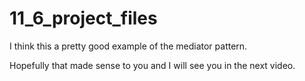 # 11_6_project_files

I think this a pretty good example of the mediator pattern.

Hopefully that made sense to you and I will see you in the next video.
